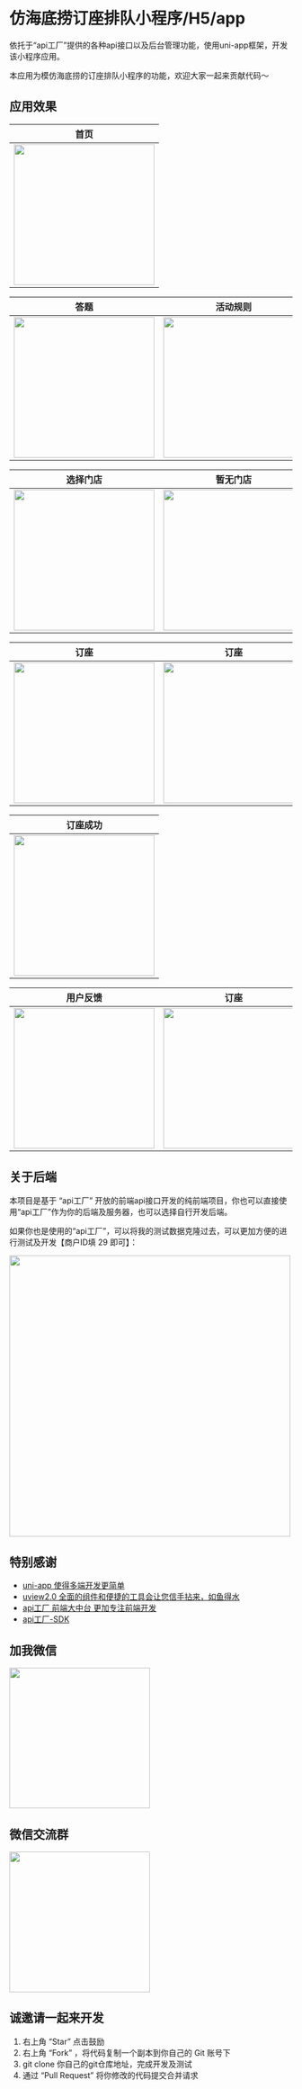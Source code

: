# 仿海底捞订座排队小程序/H5/app

依托于“api工厂”提供的各种api接口以及后台管理功能，使用uni-app框架，开发该小程序应用。

本应用为模仿海底捞的订座排队小程序的功能，欢迎大家一起来贡献代码～

## 应用效果

| 首页
| :------:
| <img src="https://dcdn.it120.cc/2022/09/18/3c7798f5-c1dc-487a-a6bb-1dab4eda28d0.png" width="250px">

| 答题 | 活动规则
| :------: | :------: |
| <img src="https://dcdn.it120.cc/2022/09/20/1c7aab5a-d129-44b8-9240-9c52b9aa2190.png" width="250px"> | <img src="https://dcdn.it120.cc/2022/09/20/c6f47b07-59e2-46f1-9607-1cae3fa04f23.png" width="250px"> |

| 选择门店 | 暂无门店
| :------: | :------: |
| <img src="https://dcdn.it120.cc/2022/09/23/f652109e-b598-4eb2-b4d9-0c6cbdc32495.png" width="250px"> | <img src="https://dcdn.it120.cc/2022/09/23/814e4cf5-6c05-444d-b89c-f5ea9e0e5c92.png" width="250px"> |

| 订座 | 订座
| :------: | :------: |
| <img src="https://dcdn.it120.cc/2022/09/23/1a3a28be-4eae-435f-8aa2-c5913c7d9681.png" width="250px"> | <img src="https://dcdn.it120.cc/2022/09/23/74fb51ac-c78b-4ad5-b7f6-37a210255933.png" width="250px"> |

| 订座成功
| :------:
| <img src="https://dcdn.it120.cc/2022/09/23/b77d3177-5ef7-4d9e-9804-0a7a6a0f4a62.png" width="250px">

| 用户反馈 | 订座
| :------: | :------: |
| <img src="https://dcdn.it120.cc/2022/09/23/c8512fe5-87ce-4af2-b506-509932ac4668.png" width="250px"> | <img src="https://dcdn.it120.cc/2022/09/23/5bac846d-d9a5-48e9-b965-e60f69a33f85.png" width="250px"> |

## 关于后端

本项目是基于 “api工厂” 开放的前端api接口开发的纯前端项目，你也可以直接使用“api工厂”作为你的后端及服务器，也可以选择自行开发后端。

如果你也是使用的“api工厂”，可以将我的测试数据克隆过去，可以更加方便的进行测试及开发【商户ID填 29 即可】：

<img src="https://dcdn.it120.cc/2022/09/23/3c890fa9-bfc0-4ba0-9dac-60cb6315cb1e.png" width="500px">

## 特别感谢

- [uni-app 使得多端开发更简单](hhttps://uniapp.dcloud.io/)
- [uview2.0 全面的组件和便捷的工具会让您信手拈来，如鱼得水](https://www.uviewui.com/)
- [api工厂 前端大中台 更加专注前端开发](https://www.it120.cc/)
- [api工厂-SDK](https://www.yuque.com/apifm/nu0f75)

## 加我微信

<img src="https://dcdn.it120.cc/2021/06/23/3cf5a664-90d8-484f-9652-ef4ca46a926d.jpeg" width="250px">

## 微信交流群

<img src="https://dcdn.it120.cc/2022/09/18/5d107e9f-084c-4aff-a786-e989d4c549fc.png" width="250px">

## 诚邀请一起来开发

1. 右上角 “Star” 点击鼓励
2. 右上角 “Fork” ，将代码复制一个副本到你自己的 Git 账号下
3. git clone 你自己的git仓库地址，完成开发及测试
4. 通过 “Pull Request” 将你修改的代码提交合并请求
